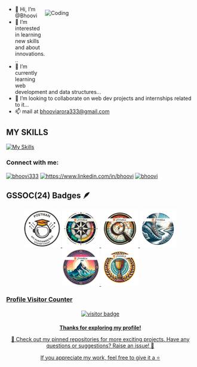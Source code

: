 
<img align="right" alt="Coding" width="400" height="200" style="margin-top: 10px; margin-bottom: 10px;" 
src="https://user-images.githubusercontent.com/74038190/225813708-98b745f2-7d22-48cf-9150-083f1b00d6c9.gif">
- 👋 Hi, I’m @Bhoovi
- 👀 I’m interested in learning new skills and about innovations...
- 🌱 I’m currently learning web development and data structures...
- 💞️ I’m looking to collaborate on web dev projects and internships related to it...
- 📫 mail at bhooviarora333@gmail.com


## MY SKILLS
[![My Skills](https://skillicons.dev/icons?i=c,cpp,git,github,html,css,bootstrap,tailwind,js,react,nodejs,mongo,express,figma,postman)](https://skillicons.dev)

<!---
Bhoovi333/Bhoovi333 is a ✨ special ✨ repository because its `README.md` (this file) appears on your GitHub profile.
You can click the Preview link to take a look at your changes.
--->
<h3 align="left">Connect with me:</h3>
<p align="left">
<a href="https://twitter.com/bhoovi333" target="blank"><img align="center" src="https://raw.githubusercontent.com/rahuldkjain/github-profile-readme-generator/master/src/images/icons/Social/twitter.svg" alt="bhoovi333" height="30" width="40" /></a>
<a href="https://in.linkedin.com/in/bhoovi" target="blank"><img align="center" src="https://raw.githubusercontent.com/rahuldkjain/github-profile-readme-generator/master/src/images/icons/Social/linked-in-alt.svg" alt="https://www.linkedin.com/in/bhoovi" height="30" width="40" /></a>
<a href="https://www.leetcode.com/bhoovi" target="blank"><img align="center" src="https://raw.githubusercontent.com/rahuldkjain/github-profile-readme-generator/master/src/images/icons/Social/leet-code.svg" alt="bhoovi" height="30" width="40" /></a>
</p>



## GSSOC(24) Badges 🪶
<div style='display:flex; align-items:center; gap: 10px;' align='center'><a href="https://gssoc.girlscript.tech/leaderboard">
<img src="https://raw.githubusercontent.com/girlscript/gssoc-website-new/main/public/badges/postman.png" width="100px" height="100px" />
  <img src="https://github.com/girlscript/gssoc-website-new/blob/main/public/badges/1.png" width="100px" height="100px" />
  <img src="https://github.com/girlscript/gssoc-website-new/blob/main/public/badges/2.png" width="100px" height="100px" />
  <img src="https://github.com/girlscript/gssoc-website-new/blob/main/public/badges/3.png" width="100px" height="100px" />
  <img src="https://github.com/girlscript/gssoc-website-new/blob/main/public/badges/4.png" width="100px" height="100px" />
  <img src="https://github.com/girlscript/gssoc-website-new/blob/main/public/badges/5.png" width="100px" height="100px" />
</div>









### Profile Visitor Counter

<p align="center" style="margin-top: 20px; margin-bottom: 20px;">
  <img src="https://profile-counter.glitch.me/%7BSakshamShandilya%7D/count.svg" alt="visitor badge" width="30%">
</p>




<p align="center">
  <strong>Thanks for exploring my profile!</strong>
</p>

<p align="center">
  🚀 Check out my pinned repositories for more exciting projects. Have any questions or suggestions? Raise an issue! 📣
</p>

<p align="center">
 If you appreciate my work, feel free to give it a ⭐️ 
</p>



